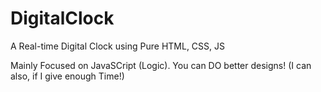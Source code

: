 # DigitalClock
A Real-time Digital Clock using Pure HTML, CSS, JS

Mainly Focused on JavaSCript (Logic). You can DO better designs! (I can also, if I give enough Time!)
